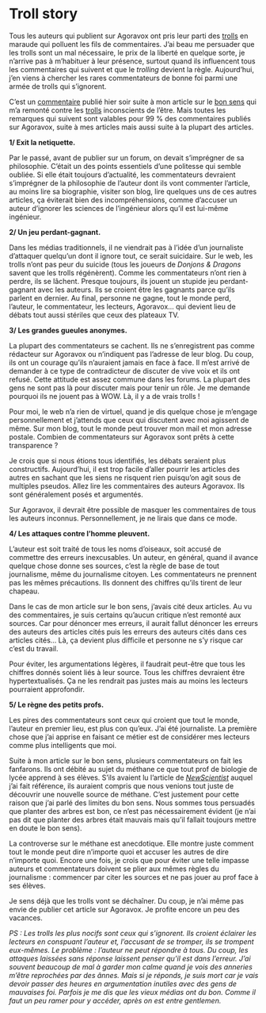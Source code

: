 # Troll story

Tous les auteurs qui publient sur Agoravox ont pris leur parti des [trolls](http://www.agoravox.fr/article.php3?id_article=11190) en maraude qui polluent les fils de commentaires. J’ai beau me persuader que les trolls sont un mal nécessaire, le prix de la liberté en quelque sorte, je n’arrive pas à m’habituer à leur présence, surtout quand ils influencent tous les commentaires qui suivent et que le *trolling* devient la règle. Aujourd’hui, j’en viens à chercher les rares commentateurs de bonne foi parmi une armée de trolls qui s’ignorent.

C’est un [commentaire](http://www.agoravox.fr/article.php3?id_article=12167&id_forum=129021&var_mode=recalcul#commentaire129021) publié hier soir suite à mon article sur le [bon sens](https://tcrouzet.com/2006/08/07/bon-sens-ecologiquement-dangereux/) qui m’a remonté contre les [trolls](http://www.agoravox.fr/article.php3?id_article=11190) inconscients de l’être. Mais toutes les remarques qui suivent sont valables pour 99 % des commentaires publiés sur Agoravox, suite à mes articles mais aussi suite à la plupart des articles.

**1/ Exit la netiquette.**

Par le passé, avant de publier sur un forum, on devait s’imprégner de sa philosophie. C’était un des points essentiels d’une politesse qui semble oubliée. Si elle était toujours d’actualité, les commentateurs devraient s’imprégner de la philosophie de l’auteur dont ils vont commenter l’article, au moins lire sa biographie, visiter son blog, lire quelques uns de ces autres articles, ça éviterait bien des incompréhensions, comme d’accuser un auteur d’ignorer les sciences de l’ingénieur alors qu’il est lui-même ingénieur.

**2/ Un jeu perdant-gagnant.**

Dans les médias traditionnels, il ne viendrait pas à l’idée d’un journaliste d’attaquer quelqu’un dont il ignore tout, ce serait suicidaire. Sur le web, les trolls n’ont pas peur du suicide (tous les joueurs de *Donjons &amp; Dragons* savent que les trolls régénèrent). Comme les commentateurs n’ont rien à perdre, ils se lâchent. Presque toujours, ils jouent un stupide jeu perdant-gagnant avec les auteurs. Ils se croient être les gagnants parce qu’ils parlent en dernier. Au final, personne ne gagne, tout le monde perd, l’auteur, le commentateur, les lecteurs, Agoravox… qui devient lieu de débats tout aussi stériles que ceux des plateaux TV.

**3/ Les grandes gueules anonymes.**

La plupart des commentateurs se cachent. Ils ne s’enregistrent pas comme rédacteur sur Agoravox ou n’indiquent pas l’adresse de leur blog. Du coup, ils ont un courage qu’ils n’auraient jamais en face à face. Il m’est arrivé de demander à ce type de contradicteur de discuter de vive voix et ils ont refusé. Cette attitude est assez commune dans les forums. La plupart des gens ne sont pas là pour discuter mais pour tenir un rôle. Je me demande pourquoi ils ne jouent pas à WOW. Là, il y a de vrais trolls !

Pour moi, le web n’a rien de virtuel, quand je dis quelque chose je m’engage personnellement et j’attends que ceux qui discutent avec moi agissent de même. Sur mon blog, tout le monde peut trouver mon mail et mon adresse postale. Combien de commentateurs sur Agoravox sont prêts à cette transparence ?

Je crois que si nous étions tous identifiés, les débats seraient plus constructifs. Aujourd’hui, il est trop facile d’aller pourrir les articles des autres en sachant que les siens ne risquent rien puisqu’on agit sous de multiples pseudos. Allez lire les commentaires des auteurs Agoravox. Ils sont généralement posés et argumentés.

Sur Agoravox, il devrait être possible de masquer les commentaires de tous les auteurs inconnus. Personnellement, je ne lirais que dans ce mode.

**4/ Les attaques contre l’homme pleuvent.**

L’auteur est soit traité de tous les noms d’oiseaux, soit accusé de commettre des erreurs inexcusables. Un auteur, en général, quand il avance quelque chose donne ses sources, c’est la règle de base de tout journalisme, même du journalisme citoyen. Les commentateurs ne prennent pas les mêmes précautions. Ils donnent des chiffres qu’ils tirent de leur chapeau.

Dans le cas de mon article sur le bon sens, j’avais cité deux articles. Au vu des commentaires, je suis certains qu’aucun critique n’est remonté aux sources. Car pour dénoncer mes erreurs, il aurait fallut dénoncer les erreurs des auteurs des articles cités puis les erreurs des auteurs cités dans ces articles cités… Là, ça devient plus difficile et personne ne s’y risque car c’est du travail.

Pour éviter, les argumentations légères, il faudrait peut-être que tous les chiffres donnés soient liés à leur source. Tous les chiffres devraient être hypertextualisés. Ça ne les rendrait pas justes mais au moins les lecteurs pourraient approfondir.

**5/ Le règne des petits profs.**

Les pires des commentateurs sont ceux qui croient que tout le monde, l’auteur en premier lieu, est plus con qu’eux. J’ai été journaliste. La première chose que j’ai apprise en faisant ce métier est de considérer mes lecteurs comme plus intelligents que moi.

Suite à mon article sur le bon sens, plusieurs commentateurs on fait les fanfarons. Ils ont débité au sujet du méthane ce que tout prof de biologie de lycée apprend à ses élèves. S’ils avaient lu l’article de [*NewScientist*](https://tcrouzet.com/images_tc/methane.pdf) auquel j’ai fait référence, ils auraient compris que nous venions tout juste de découvrir une nouvelle source de méthane. C’est justement pour cette raison que j’ai parlé des limites du bon sens. Nous sommes tous persuadés que planter des arbres est bon, ce n’est pas nécessairement évident (je n’ai pas dit que planter des arbres était mauvais mais qu’il fallait toujours mettre en doute le bon sens).

La controverse sur le méthane est anecdotique. Elle montre juste comment tout le monde peut dire n’importe quoi et accuser les autres de dire n’importe quoi. Encore une fois, je crois que pour éviter une telle impasse auteurs et commentateurs doivent se plier aux mêmes règles du journalisme : commencer par citer les sources et ne pas jouer au prof face à ses élèves.

Je sens déjà que les trolls vont se déchaîner. Du coup, je n’ai même pas envie de publier cet article sur Agoravox. Je profite encore un peu des vacances.

*PS : Les trolls les plus nocifs sont ceux qui s’ignorent. Ils croient éclairer les lecteurs en conspuant l’auteur et, l’accusant de se tromper, ils se trompent eux-mêmes. Le problème : l’auteur ne peut répondre à tous. Du coup, les attaques laissées sans réponse laissent penser qu’il est dans l’erreur. J’ai souvent beaucoup de mal à garder mon calme quand je vois des anneries m’être reprochées par des ânnes. Mais si je réponds, je suis mort car je vais devoir passer des heures en argumentation inutiles avec des gens de mauvaises foi. Parfois je me dis que les vieux médias ont du bon. Comme il faut un peu ramer pour y accéder, après on est entre gentlemen.*